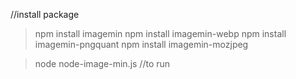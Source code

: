 //install package
> npm install imagemin 
> npm install imagemin-webp
> npm install imagemin-pngquant 
> npm install imagemin-mozjpeg


> node node-image-min.js  //to run